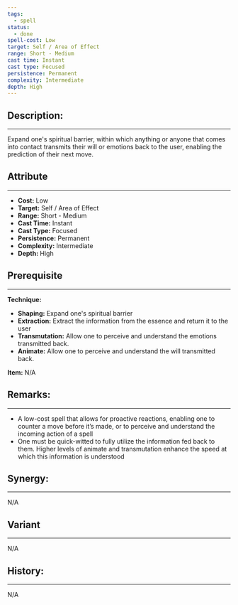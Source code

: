 ```yaml
---
tags:
  - spell
status:
  - done
spell-cost: Low
target: Self / Area of Effect
range: Short - Medium
cast time: Instant
cast type: Focused
persistence: Permanent
complexity: Intermediate
depth: High
---
```

## Description:  
---  
Expand one's spiritual barrier, within which anything or anyone that comes into contact transmits their will or emotions back to the user, enabling the prediction of their next move.  
  
## Attribute  
___  
- __Cost:__ Low  
- __Target:__ Self / Area of Effect  
- __Range:__ Short - Medium  
- __Cast Time:__ Instant  
- __Cast Type:__ Focused  
- __Persistence:__ Permanent  
- __Complexity:__ Intermediate  
- __Depth:__ High  
  
## Prerequisite  
---  
  
__Technique:__  
  
- __Shaping:__ Expand one's spiritual barrier  
- __Extraction:__ Extract the information from the essence and return it to the user  
- __Transmutation:__ Allow one to perceive and understand the emotions transmitted back.  
- __Animate:__ Allow one to perceive and understand the will transmitted back.  
  
__Item:__ N/A  
  
## Remarks:  
---  
- A low-cost spell that allows for proactive reactions, enabling one to counter a move before it’s made, or to perceive and understand the incoming action of a spell  
- One must be quick-witted to fully utilize the information fed back to them. Higher levels of animate and transmutation enhance the speed at which this information is understood  
  
## Synergy:  
___  
N/A  
  
## Variant  
---  
N/A  
  
## History:  
---  
N/A